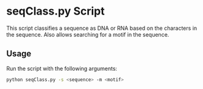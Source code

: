 # seqClass.py Script

This script classifies a sequence as DNA or RNA based on the characters in the sequence. Also allows searching for a motif in the sequence.

## Usage

Run the script with the following arguments:

```bash
python seqClass.py -s <sequence> -m <motif>
